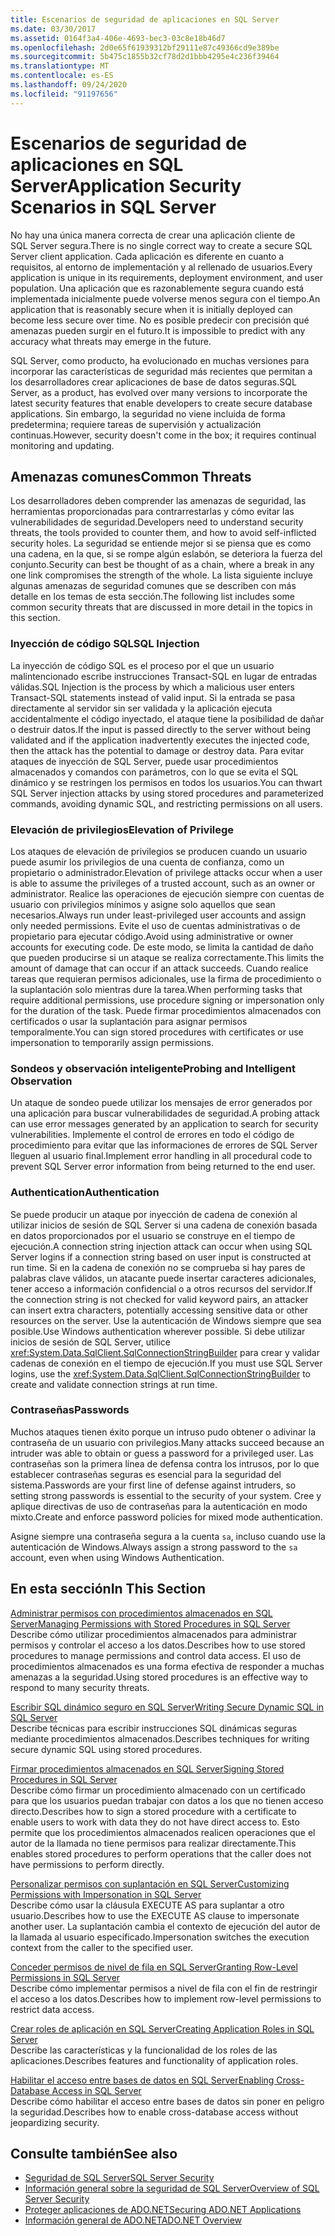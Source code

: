 ```yaml
---
title: Escenarios de seguridad de aplicaciones en SQL Server
ms.date: 03/30/2017
ms.assetid: 0164f3a4-406e-4693-bec3-03c8e18b46d7
ms.openlocfilehash: 2d0e65f61939312bf29111e87c49366cd9e389be
ms.sourcegitcommit: 5b475c1855b32cf78d2d1bbb4295e4c236f39464
ms.translationtype: MT
ms.contentlocale: es-ES
ms.lasthandoff: 09/24/2020
ms.locfileid: "91197656"
---
```

# <a name="application-security-scenarios-in-sql-server"></a><span data-ttu-id="4788f-102">Escenarios de seguridad de aplicaciones en SQL Server</span><span class="sxs-lookup"><span data-stu-id="4788f-102">Application Security Scenarios in SQL Server</span></span>

<span data-ttu-id="4788f-103">No hay una única manera correcta de crear una aplicación cliente de SQL Server segura.</span><span class="sxs-lookup"><span data-stu-id="4788f-103">There is no single correct way to create a secure SQL Server client application.</span></span> <span data-ttu-id="4788f-104">Cada aplicación es diferente en cuanto a requisitos, al entorno de implementación y al rellenado de usuarios.</span><span class="sxs-lookup"><span data-stu-id="4788f-104">Every application is unique in its requirements, deployment environment, and user population.</span></span> <span data-ttu-id="4788f-105">Una aplicación que es razonablemente segura cuando está implementada inicialmente puede volverse menos segura con el tiempo.</span><span class="sxs-lookup"><span data-stu-id="4788f-105">An application that is reasonably secure when it is initially deployed can become less secure over time.</span></span> <span data-ttu-id="4788f-106">No es posible predecir con precisión qué amenazas pueden surgir en el futuro.</span><span class="sxs-lookup"><span data-stu-id="4788f-106">It is impossible to predict with any accuracy what threats may emerge in the future.</span></span>  
  
 <span data-ttu-id="4788f-107">SQL Server, como producto, ha evolucionado en muchas versiones para incorporar las características de seguridad más recientes que permitan a los desarrolladores crear aplicaciones de base de datos seguras.</span><span class="sxs-lookup"><span data-stu-id="4788f-107">SQL Server, as a product, has evolved over many versions to incorporate the latest security features that enable developers to create secure database applications.</span></span> <span data-ttu-id="4788f-108">Sin embargo, la seguridad no viene incluida de forma predetermina; requiere tareas de supervisión y actualización continuas.</span><span class="sxs-lookup"><span data-stu-id="4788f-108">However, security doesn't come in the box; it requires continual monitoring and updating.</span></span>  
  
## <a name="common-threats"></a><span data-ttu-id="4788f-109">Amenazas comunes</span><span class="sxs-lookup"><span data-stu-id="4788f-109">Common Threats</span></span>  

 <span data-ttu-id="4788f-110">Los desarrolladores deben comprender las amenazas de seguridad, las herramientas proporcionadas para contrarrestarlas y cómo evitar las vulnerabilidades de seguridad.</span><span class="sxs-lookup"><span data-stu-id="4788f-110">Developers need to understand security threats, the tools provided to counter them, and how to avoid self-inflicted security holes.</span></span> <span data-ttu-id="4788f-111">La seguridad se entiende mejor si se piensa que es como una cadena, en la que, si se rompe algún eslabón, se deteriora la fuerza del conjunto.</span><span class="sxs-lookup"><span data-stu-id="4788f-111">Security can best be thought of as a chain, where a break in any one link compromises the strength of the whole.</span></span> <span data-ttu-id="4788f-112">La lista siguiente incluye algunas amenazas de seguridad comunes que se describen con más detalle en los temas de esta sección.</span><span class="sxs-lookup"><span data-stu-id="4788f-112">The following list includes some common security threats that are discussed in more detail in the topics in this section.</span></span>  
  
### <a name="sql-injection"></a><span data-ttu-id="4788f-113">Inyección de código SQL</span><span class="sxs-lookup"><span data-stu-id="4788f-113">SQL Injection</span></span>  

 <span data-ttu-id="4788f-114">La inyección de código SQL es el proceso por el que un usuario malintencionado escribe instrucciones Transact-SQL en lugar de entradas válidas.</span><span class="sxs-lookup"><span data-stu-id="4788f-114">SQL Injection is the process by which a malicious user enters Transact-SQL statements instead of valid input.</span></span> <span data-ttu-id="4788f-115">Si la entrada se pasa directamente al servidor sin ser validada y la aplicación ejecuta accidentalmente el código inyectado, el ataque tiene la posibilidad de dañar o destruir datos.</span><span class="sxs-lookup"><span data-stu-id="4788f-115">If the input is passed directly to the server without being validated and if the application inadvertently executes the injected code, then the attack has the potential to damage or destroy data.</span></span> <span data-ttu-id="4788f-116">Para evitar ataques de inyección de SQL Server, puede usar procedimientos almacenados y comandos con parámetros, con lo que se evita el SQL dinámico y se restringen los permisos en todos los usuarios.</span><span class="sxs-lookup"><span data-stu-id="4788f-116">You can thwart SQL Server injection attacks by using stored procedures and parameterized commands, avoiding dynamic SQL, and restricting permissions on all users.</span></span>  
  
### <a name="elevation-of-privilege"></a><span data-ttu-id="4788f-117">Elevación de privilegios</span><span class="sxs-lookup"><span data-stu-id="4788f-117">Elevation of Privilege</span></span>  

 <span data-ttu-id="4788f-118">Los ataques de elevación de privilegios se producen cuando un usuario puede asumir los privilegios de una cuenta de confianza, como un propietario o administrador.</span><span class="sxs-lookup"><span data-stu-id="4788f-118">Elevation of privilege attacks occur when a user is able to assume the privileges of a trusted account, such as an owner or administrator.</span></span> <span data-ttu-id="4788f-119">Realice las operaciones de ejecución siempre con cuentas de usuario con privilegios mínimos y asigne solo aquellos que sean necesarios.</span><span class="sxs-lookup"><span data-stu-id="4788f-119">Always run under least-privileged user accounts and assign only needed permissions.</span></span> <span data-ttu-id="4788f-120">Evite el uso de cuentas administrativas o de propietario para ejecutar código.</span><span class="sxs-lookup"><span data-stu-id="4788f-120">Avoid using administrative or owner accounts for executing code.</span></span> <span data-ttu-id="4788f-121">De este modo, se limita la cantidad de daño que pueden producirse si un ataque se realiza correctamente.</span><span class="sxs-lookup"><span data-stu-id="4788f-121">This limits the amount of damage that can occur if an attack succeeds.</span></span> <span data-ttu-id="4788f-122">Cuando realice tareas que requieran permisos adicionales, use la firma de procedimiento o la suplantación solo mientras dure la tarea.</span><span class="sxs-lookup"><span data-stu-id="4788f-122">When performing tasks that require additional permissions, use procedure signing or impersonation only for the duration of the task.</span></span> <span data-ttu-id="4788f-123">Puede firmar procedimientos almacenados con certificados o usar la suplantación para asignar permisos temporalmente.</span><span class="sxs-lookup"><span data-stu-id="4788f-123">You can sign stored procedures with certificates or use impersonation to temporarily assign permissions.</span></span>  
  
### <a name="probing-and-intelligent-observation"></a><span data-ttu-id="4788f-124">Sondeos y observación inteligente</span><span class="sxs-lookup"><span data-stu-id="4788f-124">Probing and Intelligent Observation</span></span>  

 <span data-ttu-id="4788f-125">Un ataque de sondeo puede utilizar los mensajes de error generados por una aplicación para buscar vulnerabilidades de seguridad.</span><span class="sxs-lookup"><span data-stu-id="4788f-125">A probing attack can use error messages generated by an application to search for security vulnerabilities.</span></span> <span data-ttu-id="4788f-126">Implemente el control de errores en todo el código de procedimiento para evitar que las informaciones de errores de SQL Server lleguen al usuario final.</span><span class="sxs-lookup"><span data-stu-id="4788f-126">Implement error handling in all procedural code to prevent SQL Server error information from being returned to the end user.</span></span>  
  
### <a name="authentication"></a><span data-ttu-id="4788f-127">Authentication</span><span class="sxs-lookup"><span data-stu-id="4788f-127">Authentication</span></span>  

 <span data-ttu-id="4788f-128">Se puede producir un ataque por inyección de cadena de conexión al utilizar inicios de sesión de SQL Server si una cadena de conexión basada en datos proporcionados por el usuario se construye en el tiempo de ejecución.</span><span class="sxs-lookup"><span data-stu-id="4788f-128">A connection string injection attack can occur when using SQL Server logins if a connection string based on user input is constructed at run time.</span></span> <span data-ttu-id="4788f-129">Si en la cadena de conexión no se comprueba si hay pares de palabras clave válidos, un atacante puede insertar caracteres adicionales, tener acceso a información confidencial o a otros recursos del servidor.</span><span class="sxs-lookup"><span data-stu-id="4788f-129">If the connection string is not checked for valid keyword pairs, an attacker can insert extra characters, potentially accessing sensitive data or other resources on the server.</span></span> <span data-ttu-id="4788f-130">Use la autenticación de Windows siempre que sea posible.</span><span class="sxs-lookup"><span data-stu-id="4788f-130">Use Windows authentication wherever possible.</span></span> <span data-ttu-id="4788f-131">Si debe utilizar inicios de sesión de SQL Server, utilice <xref:System.Data.SqlClient.SqlConnectionStringBuilder> para crear y validar cadenas de conexión en el tiempo de ejecución.</span><span class="sxs-lookup"><span data-stu-id="4788f-131">If you must use SQL Server logins, use the <xref:System.Data.SqlClient.SqlConnectionStringBuilder> to create and validate connection strings at run time.</span></span>  
  
### <a name="passwords"></a><span data-ttu-id="4788f-132">Contraseñas</span><span class="sxs-lookup"><span data-stu-id="4788f-132">Passwords</span></span>  

 <span data-ttu-id="4788f-133">Muchos ataques tienen éxito porque un intruso pudo obtener o adivinar la contraseña de un usuario con privilegios.</span><span class="sxs-lookup"><span data-stu-id="4788f-133">Many attacks succeed because an intruder was able to obtain or guess a password for a privileged user.</span></span> <span data-ttu-id="4788f-134">Las contraseñas son la primera línea de defensa contra los intrusos, por lo que establecer contraseñas seguras es esencial para la seguridad del sistema.</span><span class="sxs-lookup"><span data-stu-id="4788f-134">Passwords are your first line of defense against intruders, so setting strong passwords is essential to the security of your system.</span></span> <span data-ttu-id="4788f-135">Cree y aplique directivas de uso de contraseñas para la autenticación en modo mixto.</span><span class="sxs-lookup"><span data-stu-id="4788f-135">Create and enforce password policies for mixed mode authentication.</span></span>  
  
 <span data-ttu-id="4788f-136">Asigne siempre una contraseña segura a la cuenta `sa`, incluso cuando use la autenticación de Windows.</span><span class="sxs-lookup"><span data-stu-id="4788f-136">Always assign a strong password to the `sa` account, even when using Windows Authentication.</span></span>  
  
## <a name="in-this-section"></a><span data-ttu-id="4788f-137">En esta sección</span><span class="sxs-lookup"><span data-stu-id="4788f-137">In This Section</span></span>  

 [<span data-ttu-id="4788f-138">Administrar permisos con procedimientos almacenados en SQL Server</span><span class="sxs-lookup"><span data-stu-id="4788f-138">Managing Permissions with Stored Procedures in SQL Server</span></span>](managing-permissions-with-stored-procedures-in-sql-server.md)  
 <span data-ttu-id="4788f-139">Describe cómo utilizar procedimientos almacenados para administrar permisos y controlar el acceso a los datos.</span><span class="sxs-lookup"><span data-stu-id="4788f-139">Describes how to use stored procedures to manage permissions and control data access.</span></span> <span data-ttu-id="4788f-140">El uso de procedimientos almacenados es una forma efectiva de responder a muchas amenazas a la seguridad.</span><span class="sxs-lookup"><span data-stu-id="4788f-140">Using stored procedures is an effective way to respond to many security threats.</span></span>  
  
 [<span data-ttu-id="4788f-141">Escribir SQL dinámico seguro en SQL Server</span><span class="sxs-lookup"><span data-stu-id="4788f-141">Writing Secure Dynamic SQL in SQL Server</span></span>](writing-secure-dynamic-sql-in-sql-server.md)  
 <span data-ttu-id="4788f-142">Describe técnicas para escribir instrucciones SQL dinámicas seguras mediante procedimientos almacenados.</span><span class="sxs-lookup"><span data-stu-id="4788f-142">Describes techniques for writing secure dynamic SQL using stored procedures.</span></span>  
  
 [<span data-ttu-id="4788f-143">Firmar procedimientos almacenados en SQL Server</span><span class="sxs-lookup"><span data-stu-id="4788f-143">Signing Stored Procedures in SQL Server</span></span>](signing-stored-procedures-in-sql-server.md)  
 <span data-ttu-id="4788f-144">Describe cómo firmar un procedimiento almacenado con un certificado para que los usuarios puedan trabajar con datos a los que no tienen acceso directo.</span><span class="sxs-lookup"><span data-stu-id="4788f-144">Describes how to sign a stored procedure with a certificate to enable users to work with data they do not have direct access to.</span></span> <span data-ttu-id="4788f-145">Esto permite que los procedimientos almacenados realicen operaciones que el autor de la llamada no tiene permisos para realizar directamente.</span><span class="sxs-lookup"><span data-stu-id="4788f-145">This enables stored procedures to perform operations that the caller does not have permissions to perform directly.</span></span>  
  
 [<span data-ttu-id="4788f-146">Personalizar permisos con suplantación en SQL Server</span><span class="sxs-lookup"><span data-stu-id="4788f-146">Customizing Permissions with Impersonation in SQL Server</span></span>](customizing-permissions-with-impersonation-in-sql-server.md)  
 <span data-ttu-id="4788f-147">Describe cómo usar la cláusula EXECUTE AS para suplantar a otro usuario.</span><span class="sxs-lookup"><span data-stu-id="4788f-147">Describes how to use the EXECUTE AS clause to impersonate another user.</span></span> <span data-ttu-id="4788f-148">La suplantación cambia el contexto de ejecución del autor de la llamada al usuario especificado.</span><span class="sxs-lookup"><span data-stu-id="4788f-148">Impersonation switches the execution context from the caller to the specified user.</span></span>  
  
 [<span data-ttu-id="4788f-149">Conceder permisos de nivel de fila en SQL Server</span><span class="sxs-lookup"><span data-stu-id="4788f-149">Granting Row-Level Permissions in SQL Server</span></span>](granting-row-level-permissions-in-sql-server.md)  
 <span data-ttu-id="4788f-150">Describe cómo implementar permisos a nivel de fila con el fin de restringir el acceso a los datos.</span><span class="sxs-lookup"><span data-stu-id="4788f-150">Describes how to implement row-level permissions to restrict data access.</span></span>  
  
 [<span data-ttu-id="4788f-151">Crear roles de aplicación en SQL Server</span><span class="sxs-lookup"><span data-stu-id="4788f-151">Creating Application Roles in SQL Server</span></span>](creating-application-roles-in-sql-server.md)  
 <span data-ttu-id="4788f-152">Describe las características y la funcionalidad de los roles de las aplicaciones.</span><span class="sxs-lookup"><span data-stu-id="4788f-152">Describes features and functionality of application roles.</span></span>  
  
 [<span data-ttu-id="4788f-153">Habilitar el acceso entre bases de datos en SQL Server</span><span class="sxs-lookup"><span data-stu-id="4788f-153">Enabling Cross-Database Access in SQL Server</span></span>](enabling-cross-database-access-in-sql-server.md)  
 <span data-ttu-id="4788f-154">Describe cómo habilitar el acceso entre bases de datos sin poner en peligro la seguridad.</span><span class="sxs-lookup"><span data-stu-id="4788f-154">Describes how to enable cross-database access without jeopardizing security.</span></span>  
  
## <a name="see-also"></a><span data-ttu-id="4788f-155">Consulte también</span><span class="sxs-lookup"><span data-stu-id="4788f-155">See also</span></span>

- [<span data-ttu-id="4788f-156">Seguridad de SQL Server</span><span class="sxs-lookup"><span data-stu-id="4788f-156">SQL Server Security</span></span>](sql-server-security.md)
- [<span data-ttu-id="4788f-157">Información general sobre la seguridad de SQL Server</span><span class="sxs-lookup"><span data-stu-id="4788f-157">Overview of SQL Server Security</span></span>](overview-of-sql-server-security.md)
- [<span data-ttu-id="4788f-158">Proteger aplicaciones de ADO.NET</span><span class="sxs-lookup"><span data-stu-id="4788f-158">Securing ADO.NET Applications</span></span>](../securing-ado-net-applications.md)
- [<span data-ttu-id="4788f-159">Información general de ADO.NET</span><span class="sxs-lookup"><span data-stu-id="4788f-159">ADO.NET Overview</span></span>](../ado-net-overview.md)
